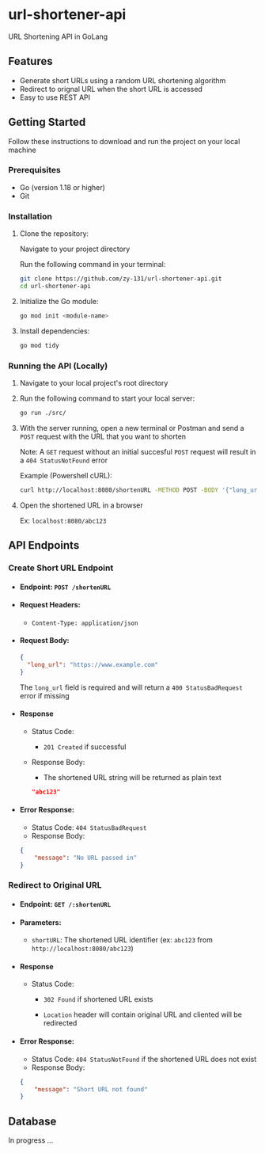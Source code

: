 # url-shortener-api
URL Shortening API in GoLang

## Features

- Generate short URLs using a random URL shortening algorithm
- Redirect to orignal URL when the short URL is accessed
- Easy to use REST API

## Getting Started
 Follow these instructions to download and run the project on your local machine

 ### Prerequisites
  
- Go (version 1.18 or higher)
- Git

### Installation

1. Clone the repository:
    
    Navigate to your project directory

    Run the following command in your terminal:
    ```bash
    git clone https://github.com/zy-131/url-shortener-api.git
    cd url-shortener-api
    ```

2. Initialize the Go module:

    ```bash
    go mod init <module-name>
    ```

3. Install dependencies:

    ```bash
    go mod tidy
    ```

### Running the API (Locally)

1. Navigate to your local project's root directory

2. Run the following command to start your local server:
    ```bash
    go run ./src/
    ```

3. With the server running, open a new terminal or Postman and send a `POST` request with the URL that you want to shorten

    Note: A `GET` request without an initial succesful `POST` request will result in a `404 StatusNotFound` error

    Example (Powershell cURL):
    ```bash
    curl http://localhost:8080/shortenURL -METHOD POST -BODY '{"long_url": "<original-url>"}'
    ```

4. Open the shortened URL in a browser

    Ex: ```localhost:8080/abc123```

## API Endpoints

### Create Short URL Endpoint

- #### Endpoint: ```POST /shortenURL```

- #### Request Headers: 
  - ```Content-Type: application/json```

- #### Request Body:
  ```json
  {
    "long_url": "https://www.example.com"
  }
  ```
    The ```long_url``` field is required and will return a ```400 StatusBadRequest``` error if missing

- #### Response
  - Status Code: 
    - ```201 Created``` if successful

  - Response Body:
    - The shortened URL string will be returned as plain text
    ```json
    "abc123"
    ```  

 - #### Error Response:
   - Status Code: ```404 StatusBadRequest``` 
   - Response Body:
    ```json
    {
        "message": "No URL passed in"
    }
    ```

### Redirect to Original URL

- #### Endpoint: ```GET /:shortenURL```

- #### Parameters:
  - ```shortURL```: The shortened URL identifier (ex: ```abc123``` from ```http://localhost:8080/abc123```)

- #### Response
  - Status Code: 
    - ```302 Found``` if shortened URL exists

    - ```Location``` header will contain original URL and cliented will be redirected

 - #### Error Response:
   - Status Code: ```404 StatusNotFound``` if the shortened URL does not exist 
   - Response Body:
    ```json
    {
        "message": "Short URL not found"
    }
    ```

## Database

In progress ...